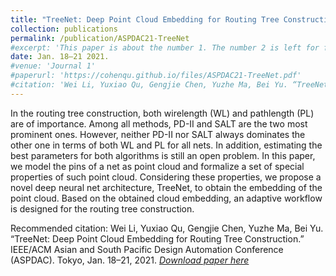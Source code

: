 ```yaml
---
title: "TreeNet: Deep Point Cloud Embedding for Routing Tree Construction"
collection: publications
permalink: /publication/ASPDAC21-TreeNet
#excerpt: 'This paper is about the number 1. The number 2 is left for future work.'
date: Jan. 18–21 2021.
#venue: 'Journal 1'
#paperurl: 'https://cohenqu.github.io/files/ASPDAC21-TreeNet.pdf'
#citation: 'Wei Li, Yuxiao Qu, Gengjie Chen, Yuzhe Ma, Bei Yu. “TreeNet: Deep Point Cloud Embedding for Routing Tree Construction.” </i>IEEE/ACM Asian and South Pacific Design Automation Conference (ASPDAC)</i>. Tokyo, Jan. 18–21, 2021.'
---
```

In the routing tree construction, both wirelength (WL) and pathlength (PL) are of importance. Among all methods, PD-II and SALT are the two most prominent ones. However, neither PD-II nor SALT always dominates the other one in terms of both WL and PL for all nets. In addition, estimating the best parameters for both algorithms is still an open problem. In this paper, we model the pins of a net as point cloud and formalize a set of special properties of such point cloud. Considering these properties, we propose a novel deep neural net architecture, TreeNet, to obtain the embedding of the point cloud. Based on the obtained cloud embedding, an adaptive workflow is designed for the routing tree construction.

Recommended citation: Wei Li, Yuxiao Qu, Gengjie Chen, Yuzhe Ma, Bei Yu. “TreeNet: Deep Point Cloud Embedding for Routing Tree Construction.” 
IEEE/ACM Asian and South Pacific Design Automation Conference (ASPDAC). Tokyo, Jan. 18–21, 2021.
*[Download paper here](https://cohenqu.github.io/files/ASPDAC21-TreeNet.pdf)*